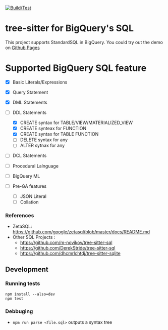 [![Build/Test](https://github.com/TKNGUE/tree-sitter-sql-bigquery/actions/workflows/ci.yml/badge.svg)](https://github.com/TKNGUE/tree-sitter-sql-bigquery/actions/workflows/ci.yml)

# tree-sitter for BigQuery's SQL

This project supports StandardSQL in BigQuery.
You could try out the demo on [Github Pages](https://tkngue.github.io/tree-sitter-sql-bigquery/)

# Supported BigQuery SQL feature

- [x] Basic Literals/Expressions
- [x] Query Statement 
- [x] DML Statements 

- [ ] DDL Statements

  - [x] CREATE syntax for TABLE/VIEW/MATERIALIZED_VIEW
  - [x] CREATE synteax for FUNCTION
  - [x] CREATE syntax for TABLE FUNCTION
  - [ ] DELETE syntax for any
  - [ ] ALTER sytnax for any

- [ ] DCL Statements
- [ ] Procedural Lalnguage
- [ ] BigQuery ML

- [ ] Pre-GA features
    - [ ] JSON Literal
    - [ ] Collation

### References

- ZetaSQL: https://github.com/google/zetasql/blob/master/docs/README.md
- Other SQL Projects :
    * https://github.com/m-novikov/tree-sitter-sql
    * https://github.com/DerekStride/tree-sitter-sql
    * https://github.com/dhcmrlchtdj/tree-sitter-sqlite

## Development

### Running tests

```
npm install --also=dev
npm test
```

### Debbuging

- `npm run parse <file.sql>` outputs a syntax tree

